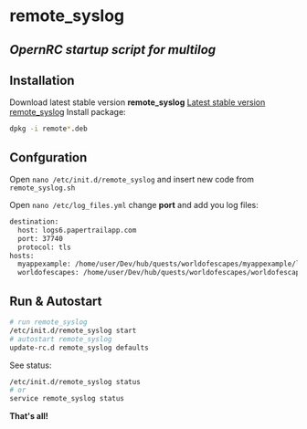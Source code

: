 # remote_syslog
## _OpernRC startup script for multilog_
## Installation
Download latest stable version  **remote_syslog**
[Latest stable version remote_syslog](https://github.com/papertrail/remote_syslog2/releases)
Install package:
```sh
dpkg -i remote*.deb
```
## Confguration
Open `nano /etc/init.d/remote_syslog` and insert new code from `remote_syslog.sh`

Open `nano /etc/log_files.yml` change **port** and add you log files:
```sh
destination:
  host: logs6.papertrailapp.com
  port: 37740
  protocol: tls
hosts:
  myappexample: /home/user/Dev/hub/quests/worldofescapes/myappexample/log/development.log
  worldofescapes: /home/user/Dev/hub/quests/worldofescapes/worldofescapes.com/log/development.log
 ```
 ## Run & Autostart
 ```sh
 # run remote_syslog
 /etc/init.d/remote_syslog start
 # autostart remote_syslog
 update-rc.d remote_syslog defaults
 ```
 See status:
 ```sh
 /etc/init.d/remote_syslog status
 # or
service remote_syslog status
 ```
 **That's all!**
